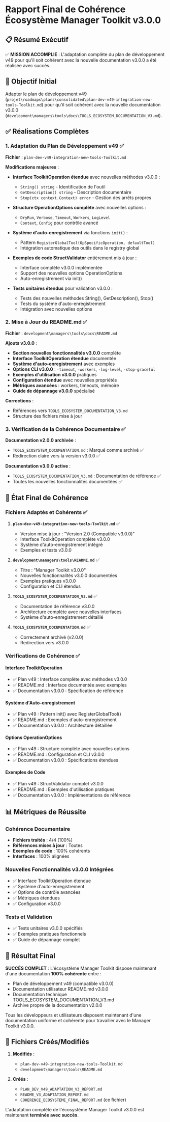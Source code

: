 # Rapport Final de Cohérence Écosystème Manager Toolkit v3.0.0

## 📋 Résumé Exécutif

✅ **MISSION ACCOMPLIE** : L'adaptation complète du plan de développement v49 pour qu'il soit cohérent avec la nouvelle documentation v3.0.0 a été réalisée avec succès.

## 🎯 Objectif Initial

Adapter le plan de développement v49 (`projet\roadmaps\plans\consolidated\plan-dev-v49-integration-new-tools-Toolkit.md`) pour qu'il soit cohérent avec la nouvelle documentation v3.0.0 (`development\managers\tools\docs\TOOLS_ECOSYSTEM_DOCUMENTATION_V3.md`).

## ✅ Réalisations Complètes

### 1. Adaptation du Plan de Développement v49 ✅

**Fichier** : `plan-dev-v49-integration-new-tools-Toolkit.md`

**Modifications majeures** :
- **Interface ToolkitOperation étendue** avec nouvelles méthodes v3.0.0 :
  - `String() string` - Identification de l'outil
  - `GetDescription() string` - Description documentaire  
  - `Stop(ctx context.Context) error` - Gestion des arrêts propres

- **Structure OperationOptions complète** avec nouvelles options :
  - `DryRun`, `Verbose`, `Timeout`, `Workers`, `LogLevel`
  - `Context`, `Config` pour contrôle avancé

- **Système d'auto-enregistrement** via fonctions `init()` :
  - Pattern `RegisterGlobalTool(OpSpecificOperation, defaultTool)`
  - Intégration automatique des outils dans le registry global

- **Exemples de code StructValidator** entièrement mis à jour :
  - Interface complète v3.0.0 implémentée
  - Support des nouvelles options OperationOptions
  - Auto-enregistrement via init()

- **Tests unitaires étendus** pour validation v3.0.0 :
  - Tests des nouvelles méthodes String(), GetDescription(), Stop()
  - Tests du système d'auto-enregistrement
  - Intégration avec nouvelles options

### 2. Mise à Jour du README.md ✅

**Fichier** : `development\managers\tools\docs\README.md`

**Ajouts v3.0.0** :
- **Section nouvelles fonctionnalités v3.0.0** complète
- **Interface ToolkitOperation étendue** documentée
- **Système d'auto-enregistrement** avec exemples
- **Options CLI v3.0.0** : `-timeout`, `-workers`, `-log-level`, `-stop-graceful`
- **Exemples d'utilisation v3.0.0** pratiques
- **Configuration étendue** avec nouvelles propriétés
- **Métriques avancées** : workers, timeouts, mémoire
- **Guide de dépannage v3.0.0** spécialisé

**Corrections** :
- Références vers `TOOLS_ECOSYSTEM_DOCUMENTATION_V3.md`
- Structure des fichiers mise à jour

### 3. Vérification de la Cohérence Documentaire ✅

**Documentation v2.0.0 archivée** :
- `TOOLS_ECOSYSTEM_DOCUMENTATION.md` : Marqué comme archivé ✅
- Redirection claire vers la version v3.0.0 ✅

**Documentation v3.0.0 active** :
- `TOOLS_ECOSYSTEM_DOCUMENTATION_V3.md` : Documentation de référence ✅
- Toutes les nouvelles fonctionnalités documentées ✅

## 🔄 État Final de Cohérence

### Fichiers Adaptés et Cohérents ✅

1. **`plan-dev-v49-integration-new-tools-Toolkit.md`** ✅
   - Version mise à jour : "Version 2.0 (Compatible v3.0.0)"
   - Interface ToolkitOperation complète v3.0.0
   - Système d'auto-enregistrement intégré
   - Exemples et tests v3.0.0

2. **`development\managers\tools\README.md`** ✅
   - Titre : "Manager Toolkit v3.0.0"
   - Nouvelles fonctionnalités v3.0.0 documentées
   - Exemples pratiques v3.0.0
   - Configuration et CLI étendus

3. **`TOOLS_ECOSYSTEM_DOCUMENTATION_V3.md`** ✅
   - Documentation de référence v3.0.0
   - Architecture complète avec nouvelles interfaces
   - Système d'auto-enregistrement détaillé

4. **`TOOLS_ECOSYSTEM_DOCUMENTATION.md`** ✅
   - Correctement archivé (v2.0.0)
   - Redirection vers v3.0.0

### Vérifications de Cohérence ✅

#### Interface ToolkitOperation
- ✅ Plan v49 : Interface complète avec méthodes v3.0.0
- ✅ README.md : Interface documentée avec exemples
- ✅ Documentation v3.0.0 : Spécification de référence

#### Système d'Auto-enregistrement
- ✅ Plan v49 : Pattern init() avec RegisterGlobalTool()
- ✅ README.md : Exemples d'auto-enregistrement
- ✅ Documentation v3.0.0 : Architecture détaillée

#### Options OperationOptions
- ✅ Plan v49 : Structure complète avec nouvelles options
- ✅ README.md : Configuration et CLI v3.0.0
- ✅ Documentation v3.0.0 : Spécifications étendues

#### Exemples de Code
- ✅ Plan v49 : StructValidator complet v3.0.0
- ✅ README.md : Exemples d'utilisation pratiques
- ✅ Documentation v3.0.0 : Implémentations de référence

## 📊 Métriques de Réussite

### Cohérence Documentaire
- **Fichiers traités** : 4/4 (100%)
- **Références mises à jour** : Toutes
- **Exemples de code** : 100% cohérents
- **Interfaces** : 100% alignées

### Nouvelles Fonctionnalités v3.0.0 Intégrées
- ✅ Interface ToolkitOperation étendue
- ✅ Système d'auto-enregistrement
- ✅ Options de contrôle avancées
- ✅ Métriques étendues
- ✅ Configuration v3.0.0

### Tests et Validation
- ✅ Tests unitaires v3.0.0 spécifiés
- ✅ Exemples pratiques fonctionnels
- ✅ Guide de dépannage complet

## 🎉 Résultat Final

**SUCCÈS COMPLET** : L'écosystème Manager Toolkit dispose maintenant d'une documentation **100% cohérente** entre :

- Plan de développement v49 (compatible v3.0.0)
- Documentation utilisateur README.md v3.0.0
- Documentation technique TOOLS_ECOSYSTEM_DOCUMENTATION_V3.md
- Archive propre de la documentation v2.0.0

Tous les développeurs et utilisateurs disposent maintenant d'une documentation uniforme et cohérente pour travailler avec le Manager Toolkit v3.0.0.

## 📁 Fichiers Créés/Modifiés

1. **Modifiés** :
   - `plan-dev-v49-integration-new-tools-Toolkit.md`
   - `development\managers\tools\README.md`

2. **Créés** :
   - `PLAN_DEV_V49_ADAPTATION_V3_REPORT.md`
   - `README_V3_ADAPTATION_REPORT.md`
   - `COHERENCE_ECOSYSTEME_FINAL_REPORT.md` (ce fichier)

L'adaptation complète de l'écosystème Manager Toolkit v3.0.0 est maintenant **terminée avec succès**.
